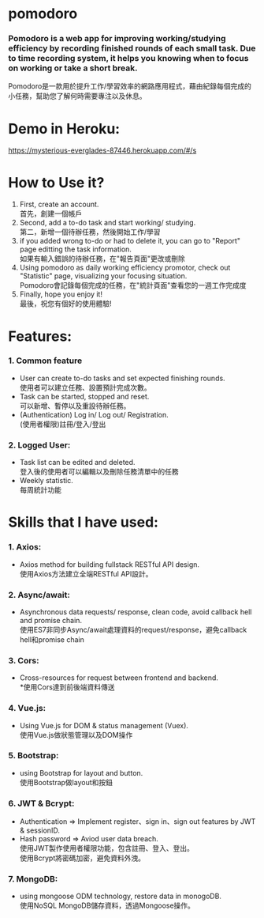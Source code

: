 # pomodoro
### Pomodoro is a web app for improving working/studying efficiency by recording finished rounds of each small task. Due to time recording system, it helps you knowing when to focus on working or take a short break.
Pomodoro是一款用於提升工作/學習效率的網路應用程式，藉由紀錄每個完成的小任務，幫助您了解何時需要專注以及休息。

# Demo in Heroku: 
https://mysterious-everglades-87446.herokuapp.com/#/s

# How to Use it?
1. First, create an account.   
首先，創建一個帳戶
2. Second, add a to-do task and start working/ studying.  
第二，新增一個待辦任務，然後開始工作/學習
3. if you added wrong to-do or had to delete it, you can go to "Report" page editting the task information.  
如果有輸入錯誤的待辦任務，在"報告頁面"更改或刪除
4. Using pomodoro as daily working efficiency promotor, check out "Statistic" page, visualizing your focusing situation.  
Pomodoro會記錄每個完成的任務，在"統計頁面"查看您的一週工作完成度
5. Finally, hope you enjoy it!  
最後，祝您有個好的使用體驗!

# Features: 
### 1. Common feature
- User can create to-do tasks and set expected finishing rounds.  
使用者可以建立任務、設置預計完成次數。
- Task can be started, stopped and reset.  
可以新增、暫停以及重設待辦任務。
- (Authentication) Log in/ Log out/ Registration.  
(使用者權限)註冊/登入/登出

### 2. Logged User:
- Task list can be edited and deleted.  
登入後的使用者可以編輯以及刪除任務清單中的任務
- Weekly statistic.  
每周統計功能

# Skills that I have used:
### 1. Axios: 
* Axios method for building fullstack RESTful API design.  
使用Axios方法建立全端RESTful API設計。
### 2. Async/await: 
* Asynchronous data requests/ response, clean code, avoid callback hell and promise chain.  
使用ES7非同步Async/await處理資料的request/response，避免callback hell和promise chain
### 3. Cors: 
* Cross-resources for request between frontend and backend.  
*使用Cors達到前後端資料傳送
### 4. Vue.js: 
* Using Vue.js for DOM & status management (Vuex).  
使用Vue.js做狀態管理以及DOM操作
### 5. Bootstrap: 
* using Bootstrap for layout and button.  
使用Bootstrap做layout和按鈕
### 6. JWT & Bcrypt: 
* Authentication => Implement register、sign in、sign out features by JWT & sessionID.
* Hash password => Aviod user data breach.  
使用JWT製作使用者權限功能，包含註冊、登入、登出。  
使用Bcrypt將密碼加密，避免資料外洩。
### 7. MongoDB: 
* using mongoose ODM technology, restore data in monogoDB.  
使用NoSQL MongoDB儲存資料，透過Mongoose操作。
